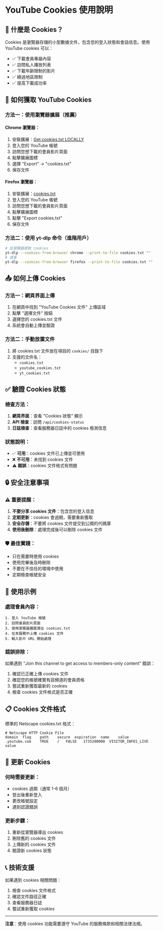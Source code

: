 # YouTube Cookies 使用說明

## 🍪 什麼是 Cookies？

Cookies 是瀏覽器存儲的小型數據文件，包含您的登入狀態和會話信息。使用 YouTube cookies 可以：

- ✅ 下載會員專屬內容
- ✅ 訪問私人播放列表  
- ✅ 下載年齡限制的影片
- ✅ 繞過地區限制
- ✅ 提高下載成功率

## 🔧 如何獲取 YouTube Cookies

### 方法一：使用瀏覽器擴展（推薦）

#### Chrome 瀏覽器：
1. 安裝擴展：[Get cookies.txt LOCALLY](https://chrome.google.com/webstore/detail/get-cookiestxt-locally/cclelndahbckbenkjhflpdbgdldlbecc)
2. 登入您的 YouTube 帳號
3. 訪問您想下載的會員影片頁面
4. 點擊擴展圖標
5. 選擇 "Export" → "cookies.txt"
6. 保存文件

#### Firefox 瀏覽器：
1. 安裝擴展：[cookies.txt](https://addons.mozilla.org/en-US/firefox/addon/cookies-txt/)
2. 登入您的 YouTube 帳號
3. 訪問您想下載的會員影片頁面
4. 點擊擴展圖標
5. 點擊 "Export cookies.txt"
6. 保存文件

### 方法二：使用 yt-dlp 命令（進階用戶）

```bash
# 從瀏覽器提取 cookies
yt-dlp --cookies-from-browser chrome --print-to-file cookies.txt ""
# 或者
yt-dlp --cookies-from-browser firefox --print-to-file cookies.txt ""
```

## 📤 如何上傳 Cookies

### 方法一：網頁界面上傳
1. 在網頁中找到 "YouTube Cookies 文件" 上傳區域
2. 點擊 "選擇文件" 按鈕
3. 選擇您的 cookies.txt 文件
4. 系統會自動上傳並驗證

### 方法二：手動放置文件
1. 將 cookies.txt 文件放在項目的 `cookies/` 目錄下
2. 支援的文件名：
   - `cookies.txt`
   - `youtube_cookies.txt`
   - `yt_cookies.txt`

## ✅ 驗證 Cookies 狀態

### 檢查方法：
1. **網頁界面**：查看 "Cookies 狀態" 顯示
2. **API 檢查**：訪問 `/api/cookies-status`
3. **日誌檢查**：查看服務器日誌中的 cookies 檢測信息

### 狀態說明：
- ✅ **可用**：cookies 文件已上傳並可使用
- ❌ **不可用**：未找到 cookies 文件
- ⚠️ **錯誤**：cookies 文件格式有問題

## 🔒 安全注意事項

### ⚠️ 重要提醒：
1. **不要分享 cookies 文件**：包含您的登入信息
2. **定期更新**：cookies 會過期，需要重新獲取
3. **安全存儲**：不要將 cookies 文件提交到公開的代碼庫
4. **使用後刪除**：處理完成後可以刪除 cookies 文件

### 🛡️ 最佳實踐：
- 只在需要時使用 cookies
- 使用完畢後及時刪除
- 不要在不信任的環境中使用
- 定期檢查帳號安全

## 🚀 使用示例

### 處理會員內容：
```
1. 登入 YouTube 帳號
2. 訪問會員影片頁面
3. 使用瀏覽器擴展導出 cookies.txt
4. 在本服務中上傳 cookies 文件
5. 輸入影片 URL 開始處理
```

### 錯誤排除：
如果遇到 "Join this channel to get access to members-only content" 錯誤：
1. 確認已正確上傳 cookies 文件
2. 確認您的帳號確實有該頻道的會員資格
3. 嘗試重新獲取最新的 cookies
4. 檢查 cookies 文件格式是否正確

## 📋 Cookies 文件格式

標準的 Netscape cookies.txt 格式：
```
# Netscape HTTP Cookie File
domain	flag	path	secure	expiration	name	value
.youtube.com	TRUE	/	FALSE	1735200000	VISITOR_INFO1_LIVE	value
```

## 🔄 更新 Cookies

### 何時需要更新：
- cookies 過期（通常 1-6 個月）
- 登出後重新登入
- 更改帳號設定
- 遇到認證錯誤

### 更新步驟：
1. 重新從瀏覽器導出 cookies
2. 刪除舊的 cookies 文件
3. 上傳新的 cookies 文件
4. 驗證新 cookies 狀態

## 📞 技術支援

如果遇到 cookies 相關問題：
1. 檢查 cookies 文件格式
2. 確認文件路徑正確
3. 查看服務器日誌
4. 嘗試重新獲取 cookies

---

**注意**：使用 cookies 功能需要遵守 YouTube 的服務條款和相關法律法規。 